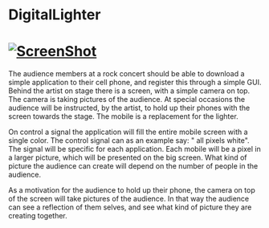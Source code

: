 DigitalLighter
==============
[![ScreenShot](http://oi42.tinypic.com/242984z.jpg)](http://www.youtube.com/watch?v=JnYAoMxZfms)
==============
The audience members at a rock concert should be able to download a simple 
application to their cell phone, and register this through a simple GUI.
Behind the artist on stage there is a screen, with a simple camera on top. 
The camera is taking pictures of the audience. At special occasions the 
audience will be instructed, by the artist, to hold up their phones with the 
screen towards the stage. The mobile is a replacement for the lighter.

On control a signal the application will fill the entire mobile screen with 
a single color. The control signal can as an example say: " all pixels white".
The signal will be specific for each application. Each mobile will be a pixel 
in a larger picture, which will be presented on the big screen. What kind of 
picture the audience can create will depend on the number of people in the 
audience.

As a motivation for the audience to hold up their phone, the camera on top of
the screen will take pictures of the audience. In that way the audience can 
see a reflection of them selves, and see what kind of picture they are 
creating together.
